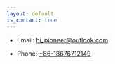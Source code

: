 ```yaml
---
layout: default
is_contact: true
---
```






* Email: [hi_pioneer@outlook.com](mailto:hi_pioneer@outlook.com)

* Phone: [+86-18676712149](tel:+86-18676712149)


